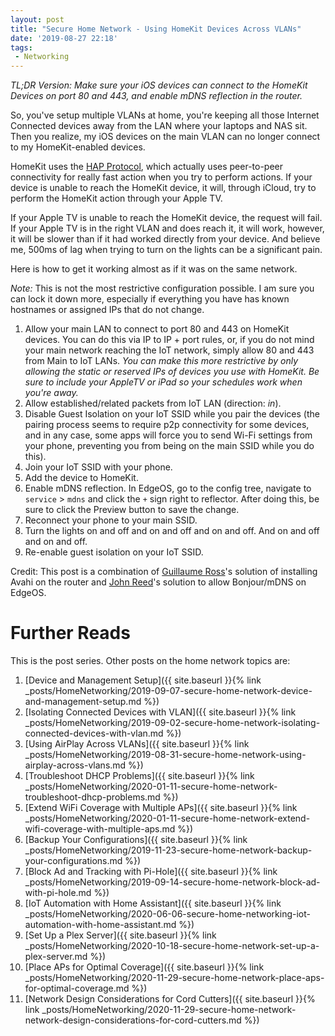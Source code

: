 ```yaml
---
layout: post
title: "Secure Home Network - Using HomeKit Devices Across VLANs"
date: '2019-08-27 22:18'
tags:
 - Networking
---
```


_TL;DR Version: Make sure your iOS devices can connect to the HomeKit Devices on port 80 and 443, and enable mDNS reflection in the router._

So, you've setup multiple VLANs at home, you're keeping all those Internet Connected devices away from the LAN where your laptops and NAS sit. Then you realize, my iOS devices on the main VLAN can no longer connect to my HomeKit-enabled devices.

HomeKit uses the [HAP Protocol](https://developer.apple.com/support/homekit-accessory-protocol/), which actually uses peer-to-peer connectivity for really fast action when you try to perform actions. If your device is unable to reach the HomeKit device, it will, through iCloud, try to perform the HomeKit action through your Apple TV.

If your Apple TV is unable to reach the HomeKit device, the request will fail. If your Apple TV is in the right VLAN and does reach it, it will work, however, it will be slower than if it had worked directly from your device. And believe me, 500ms of lag when trying to turn on the lights can be a significant pain.

Here is how to get it working almost as if it was on the same network.

*Note:* This is not the most restrictive configuration possible. I am sure you can lock it down more, especially if everything you have has known hostnames or assigned IPs that do not change.

1. Allow your main LAN to connect to port 80 and 443 on HomeKit devices. You can do this via IP to IP + port rules, or, if you do not mind your main network reaching the IoT network, simply allow 80 and 443 from Main to IoT LANs. _You can make this more restrictive by only allowing the static or reserved IPs of devices you use with HomeKit. Be sure to include your AppleTV or iPad so your schedules work when you're away._
2. Allow established/related packets from IoT LAN (direction: *in*).
2. Disable Guest Isolation on your IoT SSID while you pair the devices (the pairing process seems to require p2p connectivity for some devices, and in any case, some apps will force you to send Wi-Fi settings from your phone, preventing you from being on the main SSID while you do this).
3. Join your IoT SSID with your phone.
4. Add the device to HomeKit.
5. Enable mDNS reflection. In EdgeOS, go to the config tree, navigate to `service` > `mdns` and click the `+` sign right to reflector. After doing this, be sure to click the Preview button to save the change.
7. Reconnect your phone to your main SSID.
8. Turn the lights on and off and on and off and on and off. And on and off and on and off.
9. Re-enable guest isolation on your IoT SSID.

Credit: This post is a combination of [Guillaume Ross](https://medium.com/@gepeto42/using-homekit-devices-across-vlans-and-subnets-aa5ae1024939)'s solution of installing Avahi on the router and [John Reed](http://leerspace.com/2015/12/20/bonjour-mdns-reflection-on-ubiquiti-edgeos/)'s solution to allow Bonjour/mDNS on EdgeOS.

# Further Reads
This is the post series. Other posts on the home network topics are:
1. [Device and Management Setup]({{ site.baseurl }}{% link _posts/HomeNetworking/2019-09-07-secure-home-network-device-and-management-setup.md %})
1. [Isolating Connected Devices with VLAN]({{ site.baseurl }}{% link _posts/HomeNetworking/2019-09-02-secure-home-network-isolating-connected-devices-with-vlan.md %})
1. [Using AirPlay Across VLANs]({{ site.baseurl }}{% link _posts/HomeNetworking/2019-08-31-secure-home-network-using-airplay-across-vlans.md %})
1. [Troubleshoot DHCP Problems]({{ site.baseurl }}{% link _posts/HomeNetworking/2020-01-11-secure-home-network-troubleshoot-dhcp-problems.md %})
1. [Extend WiFi Coverage with Multiple APs]({{ site.baseurl }}{% link _posts/HomeNetworking/2020-01-11-secure-home-network-extend-wifi-coverage-with-multiple-aps.md %})
1. [Backup Your Configurations]({{ site.baseurl }}{% link _posts/HomeNetworking/2019-11-23-secure-home-network-backup-your-configurations.md %})
1. [Block Ad and Tracking with Pi-Hole]({{ site.baseurl }}{% link _posts/HomeNetworking/2019-09-14-secure-home-network-block-ad-with-pi-hole.md %})
1. [IoT Automation with Home Assistant]({{ site.baseurl }}{% link _posts/HomeNetworking/2020-06-06-secure-home-networking-iot-automation-with-home-assistant.md %})
1. [Set Up a Plex Server]({{ site.baseurl }}{% link _posts/HomeNetworking/2020-10-18-secure-home-network-set-up-a-plex-server.md %})
1. [Place APs for Optimal Coverage]({{ site.baseurl }}{% link _posts/HomeNetworking/2020-11-29-secure-home-network-place-aps-for-optimal-coverage.md %})
1. [Network Design Considerations for Cord Cutters]({{ site.baseurl }}{% link _posts/HomeNetworking/2020-11-29-secure-home-network-network-design-considerations-for-cord-cutters.md %})
